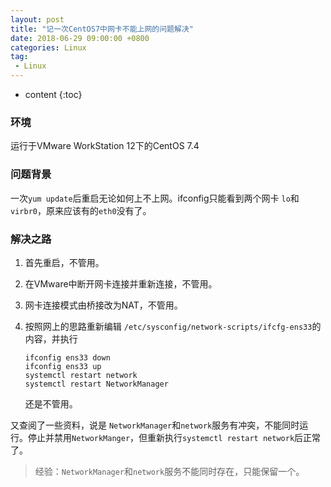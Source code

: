 ```yaml
---
layout: post
title: "记一次CentOS7中网卡不能上网的问题解决"
date: 2018-06-29 09:00:00 +0800 
categories: Linux
tag:
 - Linux
---
```

* content
{:toc}

### 环境

运行于VMware WorkStation 12下的CentOS 7.4 

### 问题背景

一次`yum update`后重启无论如何上不上网。ifconfig只能看到两个网卡 `lo`和`virbr0`，原来应该有的`eth0`没有了。

<!-- more -->

### 解决之路

1. 首先重启，不管用。

2. 在VMware中断开网卡连接并重新连接，不管用。

3. 网卡连接模式由桥接改为NAT，不管用。

4. 按照网上的思路重新编辑 `/etc/sysconfig/network-scripts/ifcfg-ens33`的内容，并执行 
    ```shell
    ifconfig ens33 down 
    ifconfig ens33 up
    systemctl restart network
    systemctl restart NetworkManager
    ```
    还是不管用。
    
又查阅了一些资料，说是 `NetworkManager`和`network`服务有冲突，不能同时运行。停止并禁用`NetworkManger`，但重新执行`systemctl restart network`后正常了。

> 经验：`NetworkManager`和`network`服务不能同时存在，只能保留一个。